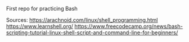 First repo for practicing Bash

Sources:
https://arachnoid.com/linux/shell_programming.html
https://www.learnshell.org/
https://www.freecodecamp.org/news/bash-scripting-tutorial-linux-shell-script-and-command-line-for-beginners/
